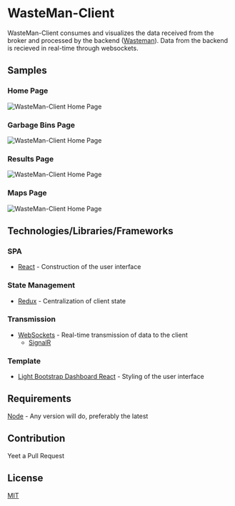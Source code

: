 # WasteMan-Client
WasteMan-Client consumes and visualizes the data received from the broker and processed by the backend ([Wasteman](https://github.com/ianescober/WasteMan)). Data from the backend is recieved in real-time through websockets.

## Samples
### Home Page
![WasteMan-Client Home Page](https://github.com/IanEscober/WasteMan-Client/docs/Home-Page.png)
### Garbage Bins Page
![WasteMan-Client Home Page](https://github.com/IanEscober/WasteMan-Client/docs/GarbageBins-Page.png)
### Results Page
![WasteMan-Client Home Page](https://github.com/IanEscober/WasteMan-Client/docs/Results-Page.png)
### Maps Page
![WasteMan-Client Home Page](https://github.com/IanEscober/WasteMan-Client/docs/Maps-Page.png)

## Technologies/Libraries/Frameworks
### SPA
- [React](https://reactjs.org/) - Construction of the user interface
### State Management
- [Redux](https://redux.js.org/) - Centralization of client state
### Transmission
- [WebSockets](https://developer.mozilla.org/en-US/docs/Web/API/WebSockets_API) - Real-time transmission of data to the client
    - [SignalR](https://github.com/SignalR/SignalR)
### Template
- [Light Bootstrap Dashboard React](https://www.creative-tim.com/product/light-bootstrap-dashboard-react) - Styling of the user interface


## Requirements
[Node](https://nodejs.org/en/download/) - Any version will do, preferably the latest

## Contribution
Yeet a Pull Request

## License
[MIT](https://github.com/IanEscober/WasteMan-Client/License)